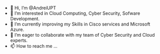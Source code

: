 - 👋 Hi, I’m @AndreiUPT
- 👀 I’m interested in Cloud Computing, Cyber Security, Sofware Development.
- 🌱 I’m currently improving my Skills in Cisco services and Microsoft Azure.
- 💞️ I’m eager to collaborate with my team of Cyber Security and Cloud experts.
- 📫 How to reach me ...

<!---
AndreiUPT/AndreiUPT is a ✨ special ✨ repository because its `README.md` (this file) appears on your GitHub profile.
You can click the Preview link to take a look at your changes.
--->
